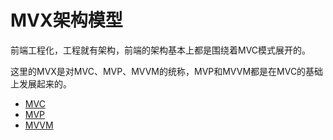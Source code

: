 # MVX架构模型


前端工程化，工程就有架构，前端的架构基本上都是围绕着MVC模式展开的。

这里的MVX是对MVC、MVP、MVVM的统称，MVP和MVVM都是在MVC的基础上发展起来的。


* [MVC](mvc.md)
* [MVP](mvp.md)
* [MVVM](mvvm.md)

